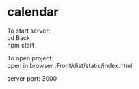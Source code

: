# calendar

To start server: </br>
cd Back </br>
npm start </br>

To open project: </br>
open in browser .Front/dist/static/index.html

server port: 3000
